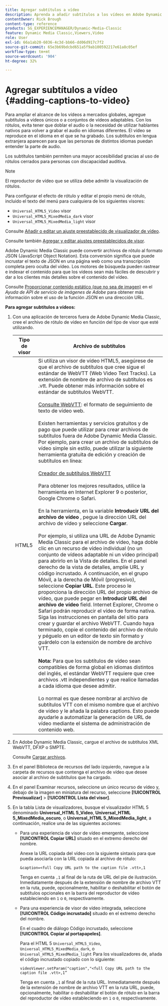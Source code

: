 ```yaml
---
title: Agregar subtítulos a vídeo
description: Aprenda a añadir subtítulos a los vídeos en Adobe Dynamic Media Classic.
contentOwner: Rick Brough
content-type: reference
products: SG_EXPERIENCEMANAGER/Dynamic-Media-Classic
feature: Dynamic Media Classic,Viewers,Video
role: User
exl-id: 66a1ab20-6036-4c3d-bb66-dd06d917c7f2
source-git-commit: 65e3b69bdcbd651a5f9ab100592217e61a8c05ef
workflow-type: tm+mt
source-wordcount: '904'
ht-degree: 32%

---
```


# Agregar subtítulos a vídeo {#adding-captions-to-video}

Para ampliar el alcance de los vídeos a mercados globales, agregue subtítulos a vídeos únicos o a conjuntos de vídeos adaptables. Con los rótulos, evita tener que doblar el audio o la necesidad de utilizar hablantes nativos para volver a grabar el audio en idiomas diferentes. El vídeo se reproduce en el idioma en el que se ha grabado. Los subtítulos en lengua extranjera aparecen para que las personas de distintos idiomas puedan entender la parte de audio.

Los subtítulos también permiten una mayor accesibilidad gracias al uso de rótulos cerrados para personas con discapacidad auditiva.

>[!NOTE]
>
>El reproductor de vídeo que se utiliza debe admitir la visualización de rótulos.

Para configurar el efecto de rótulo y editar el propio menú de rótulo, incluido el texto del menú para cualquiera de los siguientes visores:

* `Universal_HTML5_Video` visor
* `Universal_HTML5_MixedMedia_dark` visor
* `Universal_HTML5_MixedMedia_light` visor

Consulte [Añadir o editar un ajuste preestablecido de visualizador de vídeo](previewing-videos-video-viewer.md#adding_or_editing_a_video_viewer_preset).

Consulte también [Agregar y editar ajustes preestablecidos de visor](application-setup.md#adding_and_editing_viewer_presets).

Adobe Dynamic Media Classic puede convertir archivos de rótulo al formato JSON (JavaScript Object Notation). Esta conversión significa que puede incrustar el texto de JSON en una página web como una transcripción completa pero oculta del vídeo. Los motores de búsqueda pueden rastrear e indexar el contenido para que los vídeos sean más fáciles de descubrir y dar a los clientes más detalles sobre el contenido del vídeo.

Consulte [Proporcionar contenido estático (que no sea de imagen)](https://experienceleague.adobe.com/docs/dynamic-media-developer-resources/image-serving-api/image-serving-api/c-serving-static-nonimage-contents.html?lang=en#image-serving-api) en el *Ayuda de API de servicio de imágenes de Adobe* para obtener más información sobre el uso de la función JSON en una dirección URL.

**Para agregar subtítulos a vídeos:**

1. Con una aplicación de terceros fuera de Adobe Dynamic Media Classic, cree el archivo de rótulo de vídeo en función del tipo de visor que esté utilizando.

   | Tipo de visor | Archivo de subtítulos |
   |--- |--- |
   | HTML5 | Si utiliza un visor de vídeo HTML5, asegúrese de que el archivo de subtítulos que cree sigue el estándar de WebVTT (Web Video Text Tracks). La extensión de nombre de archivo de subtítulos es .vtt. Puede obtener más información sobre el estándar de subtítulos WebVTT.<br><br>[Consulte WebVTT](https://w3c.github.io/webvtt/): el formato de seguimiento de texto de vídeo web. <br><br>Existen herramientas y servicios gratuitos y de pago que puede utilizar para crear archivos de subtítulos fuera de Adobe Dynamic Media Classic. Por ejemplo, para crear un archivo de subtítulos de vídeo simple sin estilo, puede utilizar la siguiente herramienta gratuita de edición y creación de subtítulos en línea: <br><br>[Creador de subtítulos WebVTT](https://testdrive-archive.azurewebsites.net/Graphics/CaptionMaker/Default.html) <br><br>Para obtener los mejores resultados, utilice la herramienta en Internet Explorer 9 o posterior, Google Chrome o Safari. <br><br>En la herramienta, en la variable <b>Introducir URL del archivo de vídeo</b> , pegue la dirección URL del archivo de vídeo y seleccione <b>Cargar</b>. <br><br>Por ejemplo, si utiliza una URL de Adobe Dynamic Media Classic para el archivo de vídeo, haga doble clic en un recurso de vídeo individual (no un conjunto de vídeos adaptable ni un vídeo principal) para abrirlo en la Vista de detalles. En el panel derecho de la vista de detalles, amplíe URL y código incrustado. A continuación, en el grupo Móvil, a la derecha de Móvil (progresivo), seleccione <b>Copiar URL</b>. Este proceso le proporciona la dirección URL del propio archivo de vídeo, que puede pegar en <b>Introducir URL del archivo de vídeo</b> field. Internet Explorer, Chrome o Safari podrán reproducir el vídeo de forma nativa. Siga las instrucciones en pantalla del sitio para crear y guardar el archivo WebVTT. Cuando haya terminado, copie el contenido del archivo de rótulo y péguelo en un editor de texto sin formato y guárdelo con la extensión de nombre de archivo VTT. <br><br><b>Nota:</b> Para que los subtítulos de vídeo sean compatibles de forma global en idiomas distintos del inglés, el estándar WebVTT requiere que cree archivos .vtt independientes y que realice llamadas a cada idioma que desee admitir. <br><br>Lo normal es que desee nombrar al archivo de subtítulos VTT con el mismo nombre que el archivo de vídeo y le añada la palabra captions. Esto puede ayudarle a automatizar la generación de URL de vídeo mediante el sistema de administración de contenido web. |

1. En Adobe Dynamic Media Classic, cargue el archivo de subtítulos XML WebVTT, DFXP o SMPTE.

   Consulte [Cargar archivos](uploading-files.md#uploading_files).

1. En el panel Biblioteca de recursos del lado izquierdo, navegue a la carpeta de recursos que contenga el archivo de vídeo que desee asociar al archivo de subtítulos que ha cargado.
1. En el panel Examinar recursos, seleccione un único recurso de vídeo y, debajo de la imagen en miniatura del recurso, seleccione **[!UICONTROL Previsualizar]** > **[!UICONTROL Lista del visor]**.
1. En la tabla Lista de visualizadores, busque el visualizador HTML 5 denominado **Universal_HTML 5_Video**, **Universal_HTML 5_MixedMedia_oscuro**, o **Universal_HTML 5_MixedMedia_light**, a continuación, realice una de las siguientes acciones:

   * Para una experiencia de visor de vídeo emergente, seleccione **[!UICONTROL Copiar URL]** situado en el extremo derecho del nombre.

      Anexe la URL copiada del vídeo con la siguiente sintaxis para que pueda asociarla con la URL copiada al archivo de rótulo:

      `&caption=<full Copy URL path to the caption file .vtt>,1`

      Tenga en cuenta `,1` al final de la ruta de URL del pie de ilustración. Inmediatamente después de la extensión de nombre de archivo VTT en la ruta, puede, opcionalmente, habilitar o deshabilitar el botón de subtítulos opcionales en la barra del reproductor de vídeo estableciendo en `1` o `0`, respectivamente.

   * Para una experiencia de visor de vídeo integrada, seleccione **[!UICONTROL Código incrustado]** situado en el extremo derecho del nombre.

      En el cuadro de diálogo Código incrustado, seleccione **[!UICONTROL Copiar al portapapeles]**.

      Para el HTML 5 `Universal_HTML5_Video`, `Universal_HTML5_MixedMedia_dark`, o `Universal_HTML5_MixedMedia_light` Para los visualizadores de, añada el código incrustado copiado con lo siguiente:

      `videoViewer.setParam("caption","<full Copy URL path to the caption file .vtt>,1”`

      Tenga en cuenta `,1` al final de la ruta URL. Inmediatamente después de la extensión de nombre de archivo VTT en la ruta URL, puede, opcionalmente, habilitar o deshabilitar el botón de rótulo en la barra del reproductor de vídeo estableciendo en `1` o `0`, respectivamente.
